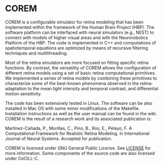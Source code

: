 # COREM
COREM is a configurable simulator for retina modeling that has been implemented within the framework of the Human Brain Project (HBP). The software platform can be interfaced with neural simulators (e.g., NEST) to connect with models of higher visual areas and with the Neurorobotics Platform of the HBP. The code is implemented in C++ and computations of spatiotemporal equations are optimized by means of recursive filtering techniques and multithreading.

Most of the retina simulators are more focused on fitting specific retina functions. By contrast, the versatility of COREM allows the configuration of different retina models using a set of basic retina computational primitives. We implemented a series of retina models by combining these primitives to characterize some of the best-known phenomena observed in the retina: adaptation to the mean light intensity and temporal contrast, and differential motion sensitivity.

The code has been extensively tested in Linux. The software can be also installed in Mac OS with some minor modifications of the Makefile. Installation instructions as well as the user manual can be found in the wiki. COREM is the result of a research work and its associated publication is:

Martínez-Cañada, P., Morillas, C., Pino, B., Ros, E., Pelayo, F. A Computational Framework for Realistic Retina Modeling. In International Journal of Neural Systems. Accepted for publication.

COREM is licensed under GNU General Public License. See [LICENSE](LICENSE) for more information. Some components of the source code are also licensed under CeCILL-C. 
